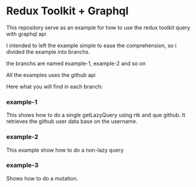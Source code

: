 # Redux Toolkit + Graphql 

This repository serve as an example for how to use the redux toolkit query with graphql api

I intended to left the example simple to ease the comprehension, so i divided the example into branchs.

the branchs are named example-1, example-2 and so on

All the examples uses the github api 

Here what you will find in each branch:

### example-1

This shows how to do a single getLazyQuery using rtk and que github. It retrieves the github user data base on the username.

### example-2

This example show how to do a non-lazy query

### example-3 

Shows how to do a mutation.